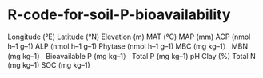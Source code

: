 # R-code-for-soil-P-bioavailability
Longitude (°E)
Latitude (°N)
Elevation (m)
MAT (°C)
MAP (mm)
ACP (nmol h–1 g–1)
ALP (nmol h–1 g–1)
Phytase (nmol h–1 g–1)
MBC (mg kg–1）
MBN (mg kg–1）
Bioavailable P (mg kg–1）
Total P (mg kg–1)
pH
Clay (%)
Total N (mg kg–1)
SOC (mg kg–1)
